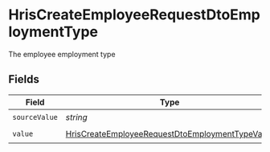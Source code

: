 # HrisCreateEmployeeRequestDtoEmploymentType

The employee employment type


## Fields

| Field                                                                                                                     | Type                                                                                                                      | Required                                                                                                                  | Description                                                                                                               |
| ------------------------------------------------------------------------------------------------------------------------- | ------------------------------------------------------------------------------------------------------------------------- | ------------------------------------------------------------------------------------------------------------------------- | ------------------------------------------------------------------------------------------------------------------------- |
| `sourceValue`                                                                                                             | *string*                                                                                                                  | :heavy_check_mark:                                                                                                        | N/A                                                                                                                       |
| `value`                                                                                                                   | [HrisCreateEmployeeRequestDtoEmploymentTypeValue](../../models/shared/hriscreateemployeerequestdtoemploymenttypevalue.md) | :heavy_check_mark:                                                                                                        | N/A                                                                                                                       |